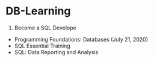 # DB-Learning
1. Become a SQL Develope
- Programming Foundations: Databases (July 21, 2020)
- SQL Essential Training
- SQL: Data Reporting and Analysis
